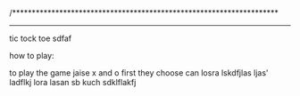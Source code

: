 /********************************************************************
*********************************************************************
tic tock toe sdfaf

how to play:

to play the game jaise x and o first they choose can losra lskdfjlas ljas'
ladflkj 
lora lasan sb kuch
sdklflakfj

